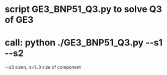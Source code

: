 # script GE3_BNP51_Q3.py to solve Q3 of GE3
# call: python  ./GE3_BNP51_Q3.py --s1 <size1>  --s2
<size2> --s3 <size3>
 sizen, n=1..3 size of component 

    
